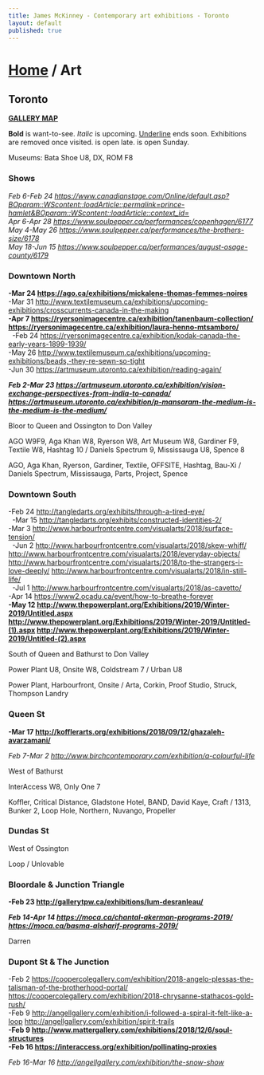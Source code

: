 ```yaml
---
title: James McKinney - Contemporary art exhibitions - Toronto
layout: default
published: true
---
```


# [Home](/) / Art

## Toronto

**[GALLERY MAP](https://www.google.com/maps/d/u/0/edit?mid=1sMiga7vQsqWdqEVQCqHsxjX2jeU)**

<span class="glyphicon glyphicon-info-sign" aria-hidden="true"></span> <strong>Bold</strong> is want-to-see. <em>Italic</em> is upcoming. <u>Underline</u> ends soon. Exhibitions are removed once visited. <span class="glyphicon glyphicon-time" aria-hidden="true"></span> is open late. <span class="glyphicon glyphicon-calendar" aria-hidden="true"></span> is open Sunday.

<span class="glyphicon glyphicon-calendar" aria-hidden="true"></span> <span class="glyphicon glyphicon-time" aria-hidden="true"></span> Museums: Bata Shoe U8, DX, ROM F8

### Shows

_Feb 6-Feb 24 <https://www.canadianstage.com/Online/default.asp?BOparam::WScontent::loadArticle::permalink=prince-hamlet&BOparam::WScontent::loadArticle::context_id=>_  
_Apr 6-Apr 28 <https://www.soulpepper.ca/performances/copenhagen/6177>_  
_May 4-May 26 <https://www.soulpepper.ca/performances/the-brothers-size/6178>_  
_May 18-Jun 15 <https://www.soulpepper.ca/performances/august-osage-county/6179>_  

### Downtown North

**-Mar 24 <https://ago.ca/exhibitions/mickalene-thomas-femmes-noires>**  
-Mar 31 <http://www.textilemuseum.ca/exhibitions/upcoming-exhibitions/crosscurrents-canada-in-the-making>  
**-Apr 7 <https://ryersonimagecentre.ca/exhibition/tanenbaum-collection/> <https://ryersonimagecentre.ca/exhibition/laura-henno-mtsamboro/>**  
  -Feb 24 <https://ryersonimagecentre.ca/exhibition/kodak-canada-the-early-years-1899-1939/>  
-May 26 <http://www.textilemuseum.ca/exhibitions/upcoming-exhibitions/beads,-they-re-sewn-so-tight>  
-Jun 30 <https://artmuseum.utoronto.ca/exhibition/reading-again/>  

_**Feb 2-Mar 23 <https://artmuseum.utoronto.ca/exhibition/vision-exchange-perspectives-from-india-to-canada/> <https://artmuseum.utoronto.ca/exhibition/p-mansaram-the-medium-is-the-medium-is-the-medium/>**_  

<span class="glyphicon glyphicon-info-sign" aria-hidden="true"></span> Bloor to Queen and Ossington to Don Valley

<span class="glyphicon glyphicon-time" aria-hidden="true"></span> AGO W9F9, Aga Khan W8, Ryerson W8, Art Museum W8, Gardiner F9, Textile W8, Hashtag 10 / Daniels Spectrum 9, Mississauga U8, Spence 8

<span class="glyphicon glyphicon-calendar" aria-hidden="true"></span> AGO, Aga Khan, Ryerson, Gardiner, Textile, OFFSITE, Hashtag, Bau-Xi / Daniels Spectrum, Mississauga, Parts, Project, Spence

### Downtown South

-Feb 24 <http://tangledarts.org/exhibits/through-a-tired-eye/>  
  -Mar 15 <http://tangledarts.org/exhibits/constructed-identities-2/>  
-Mar 3 <http://www.harbourfrontcentre.com/visualarts/2018/surface-tension/>  
  -Jun 2 <http://www.harbourfrontcentre.com/visualarts/2018/skew-whiff/> <http://www.harbourfrontcentre.com/visualarts/2018/everyday-objects/> <http://www.harbourfrontcentre.com/visualarts/2018/to-the-strangers-i-love-deeply/> <http://www.harbourfrontcentre.com/visualarts/2018/in-still-life/>  
  -Jul 1 <http://www.harbourfrontcentre.com/visualarts/2018/as-cavetto/>  
-Apr 14 <https://www2.ocadu.ca/event/how-to-breathe-forever>  
**-May 12 <http://www.thepowerplant.org/Exhibitions/2019/Winter-2019/Untitled.aspx> <http://www.thepowerplant.org/Exhibitions/2019/Winter-2019/Untitled-(1).aspx> <http://www.thepowerplant.org/Exhibitions/2019/Winter-2019/Untitled-(2).aspx>**  

<span class="glyphicon glyphicon-info-sign" aria-hidden="true"></span> South of Queen and Bathurst to Don Valley

<span class="glyphicon glyphicon-time" aria-hidden="true"></span> Power Plant U8, Onsite W8, Coldstream 7 / Urban U8

<span class="glyphicon glyphicon-calendar" aria-hidden="true"></span> Power Plant, Harbourfront, Onsite / Arta, Corkin, Proof Studio, Struck, Thompson Landry

### Queen St

**-Mar 17 <http://kofflerarts.org/exhibitions/2018/09/12/ghazaleh-avarzamani/>**  

_Feb 7-Mar 2 <http://www.birchcontemporary.com/exhibition/a-colourful-life>_  

<span class="glyphicon glyphicon-info-sign" aria-hidden="true"></span> West of Bathurst

<span class="glyphicon glyphicon-time" aria-hidden="true"></span> InterAccess W8, Only One 7

<span class="glyphicon glyphicon-calendar" aria-hidden="true"></span> Koffler, Critical Distance, Gladstone Hotel, BAND, David Kaye, Craft / 1313, Bunker 2, Loop Hole, Northern, Nuvango, Propeller

### Dundas St

<span class="glyphicon glyphicon-info-sign" aria-hidden="true"></span> West of Ossington

<span class="glyphicon glyphicon-calendar" aria-hidden="true"></span> Loop / Unlovable

### Bloordale & Junction Triangle

**-Feb 23 <http://gallerytpw.ca/exhibitions/lum-desranleau/>**  

_**Feb 14-Apr 14 <https://moca.ca/chantal-akerman-programs-2019/> <https://moca.ca/basma-alsharif-programs-2019/>**_  

<span class="glyphicon glyphicon-calendar" aria-hidden="true"></span> Darren

### Dupont St & The Junction

-Feb 2 <https://coopercolegallery.com/exhibition/2018-angelo-plessas-the-talisman-of-the-brotherhood-portal/> <https://coopercolegallery.com/exhibition/2018-chrysanne-stathacos-gold-rush/>  
-Feb 9 <http://angellgallery.com/exhibition/i-followed-a-spiral-it-felt-like-a-loop> <http://angellgallery.com/exhibition/spirit-trails>  
**-Feb 9 <http://www.mattergallery.com/exhibitions/2018/12/6/soul-structures>**  
**-Feb 16 <https://interaccess.org/exhibition/pollinating-proxies>**  

_Feb 16-Mar 16 <http://angellgallery.com/exhibition/the-snow-show>_  
